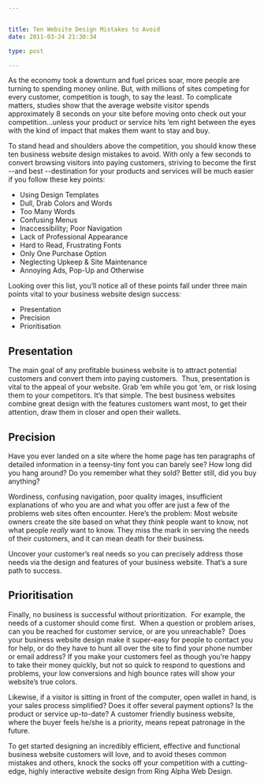 ```yaml
---


title: Ten Website Design Mistakes to Avoid
date: 2011-03-24 21:30:34

type: post

---
```

As the economy took a downturn and fuel prices soar, more people are
turning to spending money online. But, with millions of sites competing
for every customer, competition is tough, to say the least. To
complicate matters, studies show that the average website visitor spends
approximately 8 seconds on your site before moving onto check out your
competition…unless your product or service hits ‘em right between the
eyes with the kind of impact that makes them want to stay and buy.

To stand head and shoulders above the competition, you should know these
ten business website design mistakes to avoid. With only a few seconds
to convert browsing visitors into paying customers, striving to become
the first --and best --destination for your products and services will
be much easier if you follow these key
points:

-   Using Design Templates
-   Dull, Drab Colors and Words
-   Too Many Words
-   Confusing Menus
-   Inaccessibility; Poor Navigation
-   Lack of Professional Appearance
-   Hard to Read, Frustrating Fonts
-   Only One Purchase Option
-   Neglecting Upkeep & Site Maintenance
-   Annoying Ads, Pop-Up and Otherwise

Looking over this list, you’ll notice all of these points fall under
three main points vital to your business website design
success:

-   Presentation
-   Precision
-   Prioritisation

Presentation
------------

The main goal of any profitable business website is to attract potential
customers and convert them into paying customers.  Thus, presentation is
vital to the appeal of your website. Grab ‘em while you got ‘em, or risk
losing them to your competitors. It’s that simple. The best business
websites combine great design with the features customers want most, to
get their attention, draw them in closer and open their wallets.

Precision
---------

Have you ever landed on a site where the home page has ten paragraphs of
detailed information in a teensy-tiny font you can barely see? How long
did you hang around? Do you remember what they sold? Better still, did
you buy anything?

Wordiness, confusing navigation, poor quality images, insufficient
explanations of who you are and what you offer are just a few of the
problems web sites often encounter. Here’s the
problem: Most website owners create the site based on what they *think* people want to know, not what people *really* want to know. They miss the mark in serving the needs of their customers, and it can mean death for their business.

Uncover your customer’s real needs so you can precisely address those
needs via the design and features of your business website. That’s a
sure path to success.

Prioritisation
--------------

Finally, no business is successful without prioritization.  For example,
the needs of a customer should come first.  When a question or problem
arises, can you be reached for customer service, or are you
unreachable?  Does your business website design make it super-easy for
people to contact you for help, or do they have to hunt all over the
site to find your phone number or email address? If you make your
customers feel as though you’re happy to take their money quickly, but
not so quick to respond to questions and problems, your low conversions
and high bounce rates will show your website’s true colors.

Likewise, if a visitor is sitting in front of the computer, open wallet
in hand, is your sales process simplified? Does it offer several payment
options? Is the product or service up-to-date? A customer friendly
business website, where the buyer feels he/she is a priority, means
repeat patronage in the future.

To get started designing an incredibly efficient, effective and
functional business website customers will love, and to avoid theses
common mistakes and others, knock the socks off your competition with a
cutting-edge, highly interactive website design from Ring Alpha Web
Design.

 
